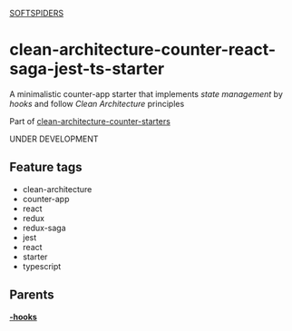 [SOFTSPIDERS](https://github.com/softspiders/softspiders)

# clean-architecture-counter-react-saga-jest-ts-starter

A minimalistic counter-app starter that implements *state management* by *hooks* and follow *Clean Architecture* principles

Part of [clean-architecture-counter-starters](https://github.com/softspiders/clean-architecture-counter-starters/blob/master/README.md)

UNDER DEVELOPMENT

## Feature tags
- clean-architecture
- counter-app
- react
- redux
- redux-saga
- jest
- react
- starter
- typescript

## Parents

[**-hooks**](https://github.com/softspiders/clean-architecture-counter-starters/tree/clean-architecture-counter-react)

